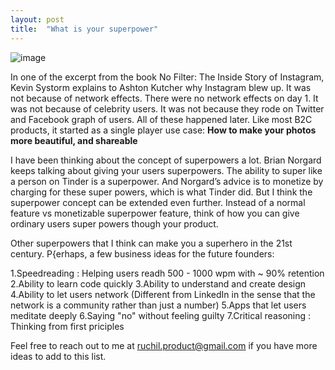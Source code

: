 ```yaml
---
layout: post
title:  "What is your superpower"
---
```


![image](https://manassaloi.com/assets/img/no_filter.png)

In one of the excerpt from the book No Filter: The Inside Story of Instagram, Kevin Systorm explains to Ashton Kutcher why Instagram blew up. It was not because of network effects. There were no network effects on day 1. It was not because of celebrity users. It was not because they rode on Twitter and Facebook graph of users. All of these happened later. Like most B2C products, it started as a single player use case: **How to make your photos more beautiful, and shareable**

I have been thinking about the concept of superpowers a lot. Brian Norgard keeps talking about giving your users superpowers. The ability to super like a person on Tinder is a superpower. And Norgard’s advice is to monetize by charging for these super powers, which is what Tinder did. But I think the superpower concept can be extended even further. Instead of a normal feature vs monetizable superpower feature, think of how you can give ordinary users super powers though your product. 

Other superpowers that I think can make you a superhero in the 21st century. P{erhaps, a few business ideas for the future founders: 

1.Speedreading : Helping users readh 500 - 1000 wpm with ~ 90% retention 
2.Ability to learn code quickly 
3.Ability to understand and create design 
4.Ability to let users network (Different from LinkedIn in the sense that the network is a community rather than just a number)
5.Apps that let users meditate deeply 
6.Saying "no" without feeling guilty 
7.Critical reasoning : Thinking from first priciples 

Feel free to reach out to me at ruchil.product@gmail.com if you have more ideas to add to this list. 













